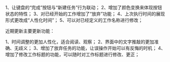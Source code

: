 1、让键盘的“完成”按钮与“新建任务”行为联动；
2、增加了颜色变换来体现按钮状态的特性；
3、对已经开始的工作增加了“放弃”功能；
4、上次执行时间的展现形式更改成“人性化时间”；
5、可以对已经定义的工作名称进行修改；

近期更新主要更新功能：

1、时间调整的更加人性化，适合阅读、观察；
2、界面中的文字推敲的更加准确、无歧义；
3、增加了放弃任务的功能，让误操作开始可以有反悔的时机；
4、增加了修改工作标题的功能，可以随时对工作标题进行修改、更正；
